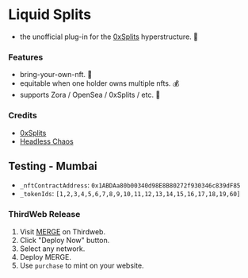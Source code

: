 # Liquid Splits

- the unofficial plug-in for the [0xSplits](https://www.0xsplits.xyz/) hyperstructure. 🔌

### Features

- bring-your-own-nft. 🌈
- equitable when one holder owns multiple nfts. 💰
- supports Zora / OpenSea / 0xSplits / etc. 🍄

### Credits

- [0xSplits](https://www.0xsplits.xyz/)
- [Headless Chaos](https://chaos.build/)

## Testing - Mumbai

- `_nftContractAddress`: `0x1ABDAa80b00340d98E8B80272f930346c839dF85`
- `_tokenIds`: `[1,2,3,4,5,6,7,8,9,10,11,12,13,14,15,16,17,18,19,60]`

### ThirdWeb Release

1. Visit [MERGE](https://thirdweb.com/sweetman.eth/MERGE) on Thirdweb.
1. Click "Deploy Now" button.
1. Select any network.
1. Deploy MERGE.
1. Use `purchase` to mint on your website.
